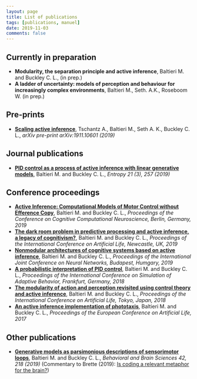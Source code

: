 ```yaml
---
layout: page
title: List of publications
tags: [publications, manuel]
date: 2019-11-03
comments: false
---
```


## Currently in preparation
- **Modularity, the separation principle and active inference**, Baltieri M. and Buckley C. L., (in prep.) 
- **A ladder of uncertainty: models of perception and behaviour for increasingly complex environments**, Baltieri M., Seth. A.K., Roseboom W. (in prep.)

## Pre-prints
- **[Scaling active inference](https://arxiv.org/abs/1911.10601)**, Tschantz A., Baltieri M., Seth A. K., Buckley C. L., *arXiv pre-print arXiv:1911.10601 (2019)*

## Journal publications
- **[PID control as a process of active inference with linear generative models](https://www.mdpi.com/1099-4300/21/3/257)**, Baltieri M. and Buckley C. L., *Entropy 21 (3), 257 (2019)*


## Conference proceedings
- **[Active Inference: Computational Models of Motor Control without Efference Copy](https://ccneuro.org/2019/Papers/ViewPapers.asp?PaperNum=1144)**, Baltieri M. and Buckley C. L., *Proceedings of the Conference on Cognitive Computational Neuroscience, Berlin, Germany, 2019*
- **[The dark room problem in predictive processing and active inference, a legacy of cognitivism?](https://www.mitpressjournals.org/doi/abs/10.1162/isal_a_00137)**, Baltieri M. and Buckley C. L., *Proceedings of the International Conference on Artificial Life, Newcastle, UK, 2019*
- **[Nonmodular architectures of cognitive systems based on active inference](https://ieeexplore.ieee.org/document/8852048)**, Baltieri M. and Buckley C. L., *Proceedings of the International Joint Conference on Neural Networks, Budapest, Humgary, 2019*
- **[A probabilistic interpretation of PID control](https://link.springer.com/chapter/10.1007/978-3-319-97628-0_2)**, Baltieri M. and Buckley C. L., *Proceedings of the International Conference on Simulation of Adaptive Behavior, Frankfurt, Germany, 2018*
- **[The modularity of action and perception revisited using control theory and active inference](https://www.mitpressjournals.org/doi/abs/10.1162/isal_a_00031)**, Baltieri M. and Buckley C. L., *Proceedings of the International Conference on Artificial Life, Tokyo, Japan, 2018*
- **[An active inference implementation of phototaxis](https://www.mitpressjournals.org/doi/abs/10.1162/isal_a_011)**, Baltieri M. and Buckley C. L., *Proceedings of the European Conference on Artificial Life, 2017*

## Other publications
- **[Generative models as parsimonious descriptions of sensorimotor loops](https://www.cambridge.org/core/journals/behavioral-and-brain-sciences/article/generative-models-as-parsimonious-descriptions-of-sensorimotor-loops/0345874F123418BEE102A90E4ADA5E5B)**, Baltieri M. and Buckley C. L., *Behavioral and Brain Sciences 42, 218 (2019)* (Commentary to Brette (2019): [Is coding a relevant metaphor for the brain?](cambridge.org/core/journals/behavioral-and-brain-sciences/article/is-coding-a-relevant-metaphor-for-the-brain/D578626E4888193FFFAE5B6E2C37E052))
